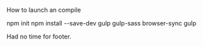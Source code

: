 How to launch an compile

npm init 
npm install --save-dev gulp gulp-sass browser-sync 
gulp

Had no time for footer.
